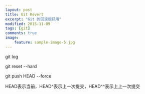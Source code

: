 ```yaml
---
layout: post
title: Git Revert 
excerpt: "Git 的回滚很好用"
modified: 2015-11-09
tags: [git]
comments: true
image:
    feature: sample-image-5.jpg
---
```


git log

git reset --hard <commit-id>

git push <remote-repo> HEAD --force

HEAD表示当前，HEAD^表示上一次提交，HEAD^^表示上上一次提交
